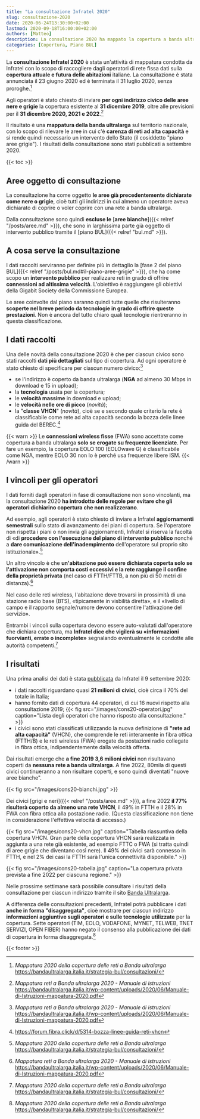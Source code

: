 ```yaml
---
title: "La consultazione Infratel 2020"
slug: consultazione-2020
date: 2020-06-24T13:30:00+02:00
lastmod: 2020-09-18T16:00:00+02:00
authors: [Matteo]
description: La consultazione 2020 ha mappato la copertura a banda ultralarga del Paese, per rilevare le aree in cui c'è carenza di reti ad alta capacità.
categories: [Copertura, Piano BUL]
---
```


La **consultazione Infratel 2020** è stata un'attività di mappatura condotta da Infratel con lo scopo di raccogliere dagli operatori di rete fissa dati sulla **copertura attuale e futura delle abitazioni** italiane. La consultazione è stata annunciata il 23 giugno 2020 ed è terminata il 31 luglio 2020, senza proroghe.[^cons]

[^cons]: *Mappatura 2020 della copertura delle reti a Banda ultralarga* https://bandaultralarga.italia.it/strategia-bul/consultazioni/

Agli operatori è stato chiesto di inviare **per ogni indirizzo civico delle aree nere e grigie** la copertura esistente al **31 dicembre 2019**, oltre alle previsioni per il **31 dicembre 2020, 2021 e 2022**.[^manuale]

[^manuale]: *Mappatura reti a Banda ultralarga 2020 - Manuale di istruzioni* https://bandaultralarga.italia.it/wp-content/uploads/2020/06/Manuale-di-Istruzioni-mappatura-2020.pdf

Il risultato è una **mappatura della banda ultralarga** sul territorio nazionale, con lo scopo di rilevare le aree in cui c'è **carenza di reti ad alta capacità** e si rende quindi necessario un intervento dello Stato (il cosiddetto "piano aree grigie"). I risultati della consultazione sono stati pubblicati a settembre 2020.

{{< toc >}}

## Aree oggetto di consultazione

La consultazione ha come oggetto **le aree già precedentemente dichiarate come nere o grigie**, cioè tutti gli indirizzi in cui almeno un operatore aveva dichiarato di coprire o voler coprire con una rete a banda ultralarga.

Dalla consultazione sono quindi **escluse le** [**aree bianche**]({{< relref "/posts/aree.md" >}}), che sono in larghissima parte già oggetto di intervento pubblico tramite il [piano BUL]({{< relref "bul.md" >}}).

## A cosa serve la consultazione

I dati raccolti serviranno per definire più in dettaglio la [fase 2 del piano BUL]({{< relref "/posts/bul.md#il-piano-aree-grigie" >}}), che ha come scopo un **intervento pubblico** per realizzare reti in grado di offrire **connessioni ad altissima velocità**. L'obiettivo è raggiungere gli obiettivi della Gigabit Society della Commissione Europea.

Le aree coinvolte dal piano saranno quindi tutte quelle che risulteranno **scoperte nel breve periodo da tecnologie in grado di offrire queste prestazioni**. Non è ancora del tutto chiaro quali tecnologie rientreranno in questa classificazione.

## I dati raccolti

Una delle novità della consultazione 2020 è che per ciascun civico sono stati raccolti **dati più dettagliati** sul tipo di copertura. Ad ogni operatore è stato chiesto di specificare per ciascun numero civico:[^manuale]

- se l'indirizzo è coperto da banda ultralarga (**NGA** ad almeno 30 Mbps in download e 15 in upload);
- la **tecnologia** usata per la copertura;
- le **velocità massime** in download e upload;
- le **velocità nelle ore di picco** (*novità*);
- la "**classe VHCN**" (*novità*), cioè se e secondo quale criterio la rete è classificabile come rete ad alta capacità secondo la bozza delle linee guida del BEREC.[^vhcn]

[^vhcn]: https://forum.fibra.click/d/5314-bozza-linee-guida-reti-vhcn

{{< warn >}}
Le **connessioni wireless fisse** (FWA) sono accettate come copertura a banda ultralarga **solo se erogate su frequenze licenziate**. Per fare un esempio, la copertura EOLO 100 (EOLOwave G) è classificabile come NGA, mentre EOLO 30 non lo è perché usa frequenze libere ISM.
{{< /warn >}}

## I vincoli per gli operatori

I dati forniti dagli operatori in fase di consultazione non sono vincolanti, ma la consultazione 2020 **ha introdotto delle regole per evitare che gli operatori dichiarino copertura che non realizzerano**.

Ad esempio, agli operatori è stato chiesto di inviare a Infratel **aggiornamenti semestrali** sullo stato di avanzamento dei piani di copertura. Se l'operatore non rispetta i piani o non invia gli aggiornamenti, Infratel si riserva la facoltà di «di **procedere con l'esecuzione del piano di intervento pubblico** nonché a **dare comunicazione dell'inadempimento** dell'operatore sul proprio sito istituzionale».[^cons]

Un altro vincolo è che **un'abitazione può essere dichiarata coperta solo se l'attivazione non comporta costi eccessivi e la rete raggiunge il confine della proprietà privata** (nel caso di FTTH/FTTB, a non più di 50 metri di distanza).[^manuale]

Nel caso delle reti wireless, l'abitazione deve trovarsi in prossimità di una stazione radio base (BTS), «tipicamente in visbilità diretta», e il «livello di campo e il rapporto segnale/rumore devono consentire l'attivazione del servizio».

Entrambi i vincoli sulla copertura devono essere auto-valutati dall'operatore che dichiara copertura, ma **Infratel dice che vigilerà su «informazioni fuorvianti, errate o incomplete»** segnalando eventualmente le condotte alle autorità competenti.[^cons]

## I risultati

Una prima analisi dei dati è stata [pubblicata](https://bandaultralarga.italia.it/esiti-consultazione-2020/) da Infratel il 9 settembre 2020:

- i dati raccolti riguardano quasi **21 milioni di civici**, cioè circa il 70% del totale in Italia;
- hanno fornito dati di copertura 44 operatori, di cui 16 nuovi rispetto alla consultazione 2019;
{{< fig src="/images/cons20-operatori.jpg" caption="Lista degli operatori che hanno risposto alla consultazione." >}}
- i civici sono stati classificati utilizzando la nuova definizione di **"rete ad alta capacità"** (VHCN), che comprende le reti interamente in fibra ottica (FTTH/B) e le reti wireless (FWA) erogate da postazioni radio collegate in fibra ottica, indipendentemente dalla velocità offerta.

Dai risultati emerge che **a fine 2019 3,6 milioni civici** non risultavano coperti da **nessuna rete a banda ultralarga**. A fine 2022, 80mila di questi civici continueranno a non risultare coperti, e sono quindi diventati "nuove aree bianche".

{{< fig src="/images/cons20-bianchi.jpg" >}}

Dei civici [grigi e neri]({{< relref "/posts/aree.md" >}}), a fine 2022 **il 77% risulterà coperto da almeno una rete VHCN**, il 49% in FTTH e il 28% in FWA con fibra ottica alla postazione radio. (Questa classificazione non tiene in considerazione l'effettiva velocità di accesso.)

{{< fig src="/images/cons20-vhcn.jpg" caption="Tabella riassuntiva della copertura VHCN. Gran parte della copertura VHCN sarà realizzata in aggiunta a una rete già esistente, ad esempio FTTC o FWA (si tratta quindi di aree grigie che diventano così nere). Il 49% dei civici sarà connesso in FTTH, e nel 2% dei casi la FTTH sarà l'unica connettività disponibile." >}}

{{< fig src="/images/cons20-tabella.jpg" caption="La copertura privata prevista a fine 2022 per ciascuna regione." >}}

Nelle prossime settimane sarà possibile consultare i risultati della consultazione per ciascun indirizzo tramite il sito [Banda Ultralarga](https://bandaultralarga.italia.it).

A differenza delle consultazioni precedenti, Infratel potrà pubblicare i dati **anche in forma "disaggregata"**, cioè mostrare per ciascun indirizzo **informazioni aggiuntive sugli operatori e sulle tecnologie utilizzate** per la copertura. Sette operatori (TIM, EOLO, VODAFONE, MYNET, TELWEB, TNET SERVIZI, OPEN FIBER) hanno negato il consenso alla pubblicazione dei dati di copertura in forma disaggregata.[^cons]

{{< footer >}}

